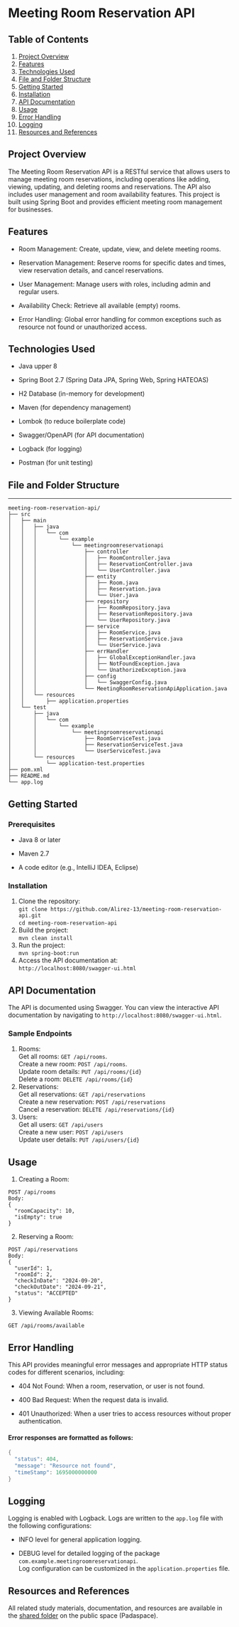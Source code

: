 # Meeting Room Reservation API
## Table of Contents
1. [Project Overview](#Project-Overview)
2. [Features](#Features)
3. [Technologies Used](#Technologies-Used)
4. [File and Folder Structure](#File-and-Folder-Structure)
5. [Getting Started](#Getting-Started)
6. [Installation](#Installation)
7. [API Documentation](#API-Documentation)
8. [Usage](#Usage)
9. [Error Handling](#Error-Handling)
10. [Logging](#Logging)
11. [Resources and References](#Resources-and-References)
## Project Overview
The Meeting Room Reservation API is a RESTful service that allows users to manage meeting room reservations, including operations like adding, viewing, updating, and deleting rooms and reservations. The API also includes user management and room availability features. This project is built using Spring Boot and provides efficient meeting room management for businesses.
## Features
+ Room Management: Create, update, view, and delete meeting rooms.
- Reservation Management: Reserve rooms for specific dates and times, view reservation details, and cancel reservations.
+ User Management: Manage users with roles, including admin and regular users.
- Availability Check: Retrieve all available (empty) rooms.
+ Error Handling: Global error handling for common exceptions such as resource not found or unauthorized access.
## Technologies Used
+ Java upper 8
- Spring Boot 2.7 (Spring Data JPA, Spring Web, Spring HATEOAS)
+ H2 Database (in-memory for development)
- Maven (for dependency management)
+ Lombok (to reduce boilerplate code)
- Swagger/OpenAPI (for API documentation)
+ Logback (for logging)
- Postman (for unit testing)
## File and Folder Structure
----
```
meeting-room-reservation-api/
├── src
│   ├── main
│   │   ├── java
│   │   │   └── com
│   │   │       └── example
│   │   │           └── meetingroomreservationapi
│   │   │               ├── controller
│   │   │               │   ├── RoomController.java
│   │   │               │   ├── ReservationController.java
│   │   │               │   └── UserController.java
│   │   │               ├── entity
│   │   │               │   ├── Room.java
│   │   │               │   ├── Reservation.java
│   │   │               │   └── User.java
│   │   │               ├── repository
│   │   │               │   ├── RoomRepository.java
│   │   │               │   ├── ReservationRepository.java
│   │   │               │   └── UserRepository.java
│   │   │               ├── service
│   │   │               │   ├── RoomService.java
│   │   │               │   ├── ReservationService.java
│   │   │               │   └── UserService.java
│   │   │               ├── errHandler
│   │   │               │   ├── GlobalExceptionHandler.java
│   │   │               │   ├── NotFoundException.java
│   │   │               │   └── UnathorizeException.java
│   │   │               ├── config
│   │   │               │   └── SwaggerConfig.java
│   │   │               └── MeetingRoomReservationApiApplication.java
│   │   └── resources
│   │       ├── application.properties
│   └── test
│       ├── java
│       │   └── com
│       │       └── example
│       │           └── meetingroomreservationapi
│       │               ├── RoomServiceTest.java
│       │               ├── ReservationServiceTest.java
│       │               └── UserServiceTest.java
│       └── resources
│           └── application-test.properties
├── pom.xml
├── README.md
└── app.log
```
## Getting Started
### Prerequisites
+ Java 8 or later
- Maven 2.7
+ A code editor (e.g., IntelliJ IDEA, Eclipse)
### Installation
1. Clone the repository:    
`git clone https://github.com/Alirez-13/meeting-room-reservation-api.git`    
`cd meeting-room-reservation-api`
2. Build the project:    
`mvn clean install`
3. Run the project:    
`mvn spring-boot:run`
4. Access the API documentation at:    
`http://localhost:8080/swagger-ui.html`
## API Documentation
The API is documented using Swagger. You can view the interactive API documentation by navigating to     `http://localhost:8080/swagger-ui.html`.
### Sample Endpoints
1. Rooms:    
Get all rooms: `GET /api/rooms`.    
Create a new room: `POST /api/rooms`.    
Update room details: `PUT /api/rooms/{id}`     
Delete a room: `DELETE /api/rooms/{id}`    
2. Reservations:    
Get all reservations: `GET /api/reservations`    
Create a new reservation: `POST /api/reservations`    
Cancel a reservation: `DELETE /api/reservations/{id}`    
3. Users:    
Get all users: `GET /api/users`    
Create a new user: `POST /api/users`    
Update user details: `PUT /api/users/{id}`
## Usage
1. Creating a Room:
```
POST /api/rooms
Body:
{
  "roomCapacity": 10,
  "isEmpty": true
}
```
2. Reserving a Room:
```
POST /api/reservations
Body:
{
  "userId": 1,
  "roomId": 2,
  "checkInDate": "2024-09-20",
  "checkOutDate": "2024-09-21",
  "status": "ACCEPTED"
}
```
3. Viewing Available Rooms:    
```
GET /api/rooms/available
```
## Error Handling
This API provides meaningful error messages and appropriate HTTP status codes for different scenarios, including:
+ 404 Not Found: When a room, reservation, or user is not found.
- 400 Bad Request: When the request data is invalid.
+ 401 Unauthorized: When a user tries to access resources without proper authentication.
#### Error responses are formatted as follows:
```java
{
  "status": 404,
  "message": "Resource not found",
  "timeStamp": 1695000000000
}
```
## Logging
Logging is enabled with Logback. Logs are written to the `app.log` file with the following configurations:    
+ INFO level for general application logging.    
- DEBUG level for detailed logging of the package `com.example.meetingroomreservationapi`.    
Log configuration can be customized in the `application.properties` file.
## Resources and References
All related study materials, documentation, and resources are available in the [shared folder](https://podspace.ir/public/folders/QX5JZ5UDDK636KM1) on the public space (Padaspace).











